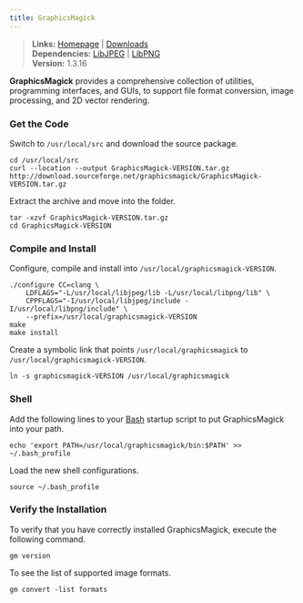 ```yaml
---
title: GraphicsMagick
---
```


> **Links:** [Homepage](http://www.graphicsmagick.org/) | [Downloads](http://www.graphicsmagick.org/download.html)  
> **Dependencies:** [LibJPEG](lib-jpeg.html) | [LibPNG](lib-png.html)  
> **Version:** <span id="version">1.3.16</span>


**GraphicsMagick** provides a comprehensive collection of utilities, programming interfaces, and GUIs, to support file format conversion, image processing, and 2D vector rendering.


### Get the Code

Switch to `/usr/local/src` and download the source package.

	cd /usr/local/src
	curl --location --output GraphicsMagick-VERSION.tar.gz http://download.sourceforge.net/graphicsmagick/GraphicsMagick-VERSION.tar.gz

Extract the archive and move into the folder.

	tar -xzvf GraphicsMagick-VERSION.tar.gz
	cd GraphicsMagick-VERSION


### Compile and Install

Configure, compile and install into `/usr/local/graphicsmagick-VERSION`.

	./configure CC=clang \
		LDFLAGS="-L/usr/local/libjpeg/lib -L/usr/local/libpng/lib" \
		CPPFLAGS="-I/usr/local/libjpeg/include -I/usr/local/libpng/include" \
		--prefix=/usr/local/graphicsmagick-VERSION
	make
	make install

Create a symbolic link that points `/usr/local/graphicsmagick` to `/usr/local/graphicsmagick-VERSION`.

	ln -s graphicsmagick-VERSION /usr/local/graphicsmagick


### Shell

Add the following lines to your [Bash](http://en.wikipedia.org/wiki/Bash_%28Unix_shell%29) startup script to put GraphicsMagick into your path.

	echo 'export PATH=/usr/local/graphicsmagick/bin:$PATH' >> ~/.bash_profile

Load the new shell configurations.

	source ~/.bash_profile


### Verify the Installation

To verify that you have correctly installed GraphicsMagick, execute the following command.

	gm version

To see the list of supported image formats.

	gm convert -list formats
